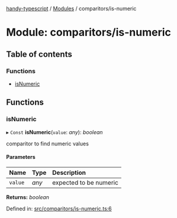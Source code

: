 [handy-typescript](../README.md) / [Modules](../modules.md) / comparitors/is-numeric

# Module: comparitors/is-numeric

## Table of contents

### Functions

- [isNumeric](comparitors_is_numeric.md#isnumeric)

## Functions

### isNumeric

▸ `Const` **isNumeric**(`value`: *any*): *boolean*

comparitor to find numeric values

#### Parameters

| Name | Type | Description |
| :------ | :------ | :------ |
| `value` | *any* | expected to be numeric |

**Returns:** *boolean*

Defined in: [src/comparitors/is-numeric.ts:6](https://github.com/robbiemu/handy-typescript/blob/3eaf458/src/comparitors/is-numeric.ts#L6)
